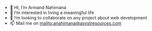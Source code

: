 - 👋 Hi, I’m Armand Nahimana
- 👀 I’m interested in living a meaningful life
- 💞️ I’m looking to collaborate on any project about web development
- 📫 Mail me on <mailto:anahimana@asystresources.com>

<!---
MandoAsyst/MandoAsyst is a ✨ special ✨ repository because its `README.md` (this file) appears on your GitHub profile.
You can click the Preview link to take a look at your changes.
--->
